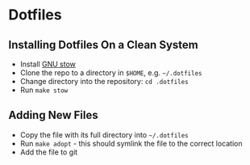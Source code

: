 # Dotfiles


## Installing Dotfiles On a Clean System

- Install [GNU stow](https://www.gnu.org/software/stow/)
- Clone the repo to a directory in `$HOME`, e.g. `~/.dotfiles`
- Change directory into the repository: `cd .dotfiles`
- Run `make stow`

## Adding New Files

- Copy the file with its full directory into `~/.dotfiles`
- Run `make adopt` - this should symlink the file to the correct location
- Add the file to git

